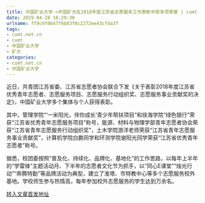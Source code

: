 ```yaml
---
title: 中国矿业大学->中国矿大在2018年度江苏省志愿服务工作表彰中获多项荣誉 | cumt.net.cn
date: 2019-04-28 16:29:30
urlname: ff9c9f0647f6b03f0c2272ee43cfda3f
tags: 
- cumt.net.cn
- cumt
- 中国矿业大学
- 矿大
categories:
- cumt.net.cn
- 中国矿业大学
---
```


近日，共青团江苏省委、江苏省志愿者协会联合下发《关于表彰2018年度江苏省优秀青年志愿者、志愿服务项目、志愿服务行动组织奖、志愿服务事业贡献奖的决定》，中国矿业大学多个集体与个人获得表彰。

其中，管理学院“‘一米阳光，伴你成长’青少年帮扶项目”和徐海学院“绿色银行”荣获“江苏省优秀青年志愿服务项目”称号，能源、材料与物理学部青年志愿者协会荣获“江苏省青年志愿服务行动组织奖”，土木学院游洋老师荣获“江苏省青年志愿服务事业贡献奖”，计算机学院白鹏同学和环测学院谢阳光同学荣获“江苏省优秀青年志愿者”称号。

据悉，校团委按照“普及化、持续化、品牌化、基地化”的工作思路，以每年上半年的“学雷锋”主题活动月、下半年的志愿者文化节为抓手，以“同心E课堂”“烛光行动”“奔腾特勤”等品牌活动为典型，建立了淮塔、市特教中心等多个志愿服务校外基地。学校师生参与热情高，每年参加校外志愿服务的学生达到万余名。

[转入文章首发地址](http://xwzx.cumt.edu.cn/f6/24/c513a521764/page.htm)